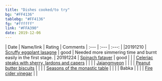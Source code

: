 ```yaml
---
title: "Dishes cooked/to try"
bg: "#FF4136"
tablebg: "#FF4136"
fg: "#ffffff"
link: "#FFA390"
date: 2019-12-06
---
```


| Date    | Name/link | Rating | Comments
| :---    | :---      | :---:  |
|20191210 | [Scruffy eggplant lasagne](https://www.jamieoliver.com/recipes/pasta-recipes/scruffy-aubergine-lasagne/) | good | Needed more simmering time and burnt easily in the first stage.
| 20191224 | [Spinach fatayer](https://www.thespruceeats.com/spinach-fatayer-recipe-2355345) | good |
| | [Celeriac steaks with sherry, lardons and capers](https://www.theguardian.com/food/2019/nov/11/thomasina-miers-celeriac-steaks-sherry-lardons-capers-recipe?CMP=Share_iOSApp_Other) | |
| | [Jajangmyeon](https://pickledplum.com/vegan-jajangmyeon-korean-noodles-black-bean-sauce/) | |
| | [Peanut butter biscuits](https://lovingitvegan.com/crunchy-vegan-peanut-butter-cookies/) | |
| | [Seasons of the monastic table](https://emergencemagazine.org/story/seasons-of-the-monastic-table/#/) | |
| | Babka | |
| | [Fire cider vinegar](https://www.onegreenplanet.org/vegan-recipe/fire-cider-vinegar/) | |
